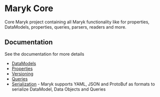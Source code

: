 # Maryk Core

Core Maryk project containing all Maryk functionality like for properties, DataModels,
properties, queries, parsers, readers and more.

## Documentation

See the documentation for more details

- [DataModels](documentation/datamodel.md)
- [Properties](documentation/properties/properties.md)
- [Versioning](documentation/versioning.md)
- [Queries](documentation/query.md)
- [Serialization](documentation/serialization.md) - Maryk supports YAML, JSON
   and ProtoBuf as formats to serialize DataModel, Data Objects and Queries
